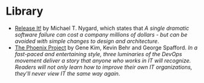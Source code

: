 # Library

* [Release It!](release-it/index.md) by Michael T. Nygard, which states that *A single dramatic software failure can cost a company millions of dollars - but can be avoided with simple changes to design and architecture*.
* [The Phoenix Project](the-phoenix-project/index.md) by Gene Kim, Kevin Behr and George Spafford. *In a fast-paced and entertaining style, three luminaries of the DevOps movement deliver a story that anyone who works in IT will recognize. Readers will not only learn how to improve their own IT organizations, they'll never view IT the same way again*.
